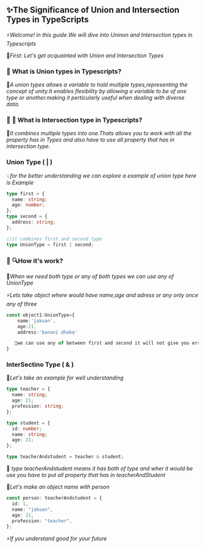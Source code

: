 ## **✨The Significance of Union and Intersection Types in TypeScripts**

⚡*Welcome! in this guide.We will dive into Uninon and Intersection types in Typescripts*

🥇*First: Let's get acquainted with Union and Intersection Types*

### 🔏 **What is Union types in Typescripts?**

📃*A union types allows a variable to hold multiple types,representing the concept of unity.It enables flexibility by allowing a variable to be of one type or another.making it perticularly useful when dealing with diverse data.*

### 🔏 **🤔 What is Intersection type in Typescripts?**

📃*It combines multiple types into one.Thats allows you to work with all the property has in Types and also have to use all property that has in intersection type.*

### **Union Type ( | )**

💡*for the better understanding we can explore a example of union type
here is Example*

```ts
type first = {
  name: string;
  age: number;
};
type second = {
  address: string;
};

//it combines first and second type
type UnionType = first | second;
```

### 🔏 **🔍How it's work?**

📃*When we need both type or any of both types we can use any of UnionType*

⚡*Lets take object where would have name,age and adress or any only once any of three*

```ts
const object1:UnionType={
    name:'jakuan',
    age:21,
    address:'banani dhaka'

   🎯we can use any of between first and second it will not give you error
}
```

### InterSectino Type ( & )

🎯*Let's take an example for well understanding*

```ts
type teacher = {
  name: string;
  age: 21;
  profession: string;
};

type student = {
  id: number;
  name: string;
  age: 21;
};

type teacherAndstudent = teacher & student;
```

📃 *type teacherAndstudent means it has both of type and wher it would be use you have to put all property that has in teacherAndStudent*

🎯*Let's make an object name with person*

```ts
const person: teacherAndstudent = {
  id: 1,
  name: "jakuan",
  age: 21,
  profession: "teacher",
};
```

⚡*If you understand good for your future*
